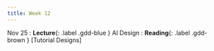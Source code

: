 ```yaml
---
title: Week 12
---
```


Nov 25
: **Lecture**{: .label .gdd-blue } AI Design
: **Reading**{: .label .gdd-brown } [Tutorial Designs]

<!-- Nov 27
: **Lecture**{: .label .gdd-blue } Guest Lecture -->

[Tutorial Design]: https://code.tutsplus.com/4-ways-to-teach-your-players-how-to-play-your-game--cms-22719t


